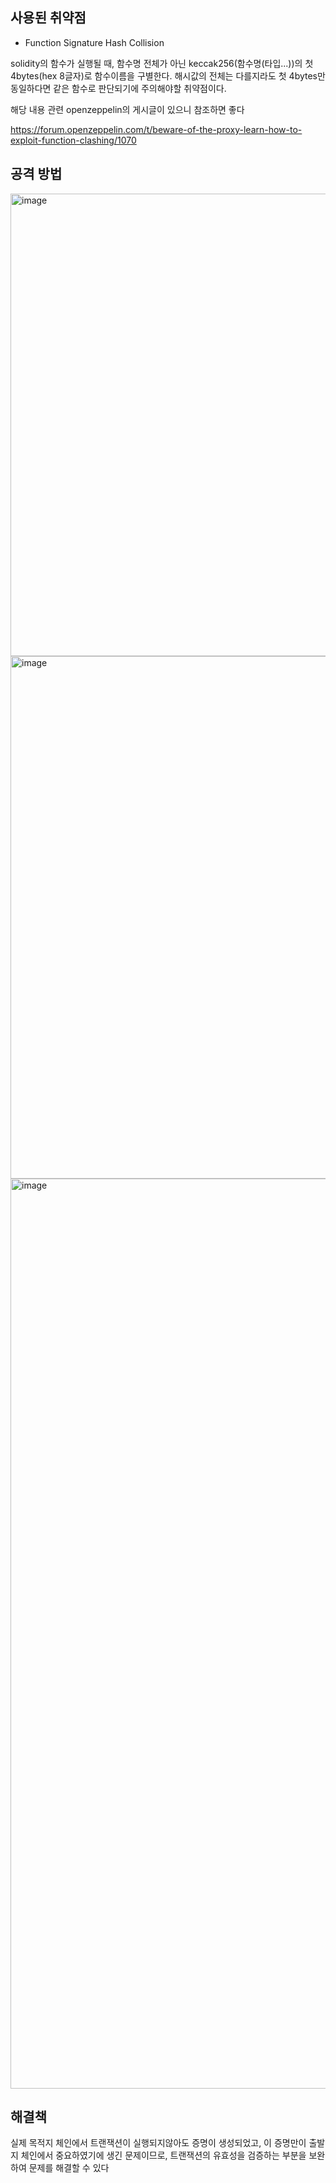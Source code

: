 ## 사용된 취약점
- Function Signature Hash Collision

solidity의 함수가 실행될 때, 함수명 전체가 아닌 keccak256(함수명(타입...))의 첫 4bytes(hex 8글자)로 함수이름을 구별한다.
해시값의 전체는 다를지라도 첫 4bytes만 동일하다면 같은 함수로 판단되기에 주의해야할 취약점이다.

해당 내용 관련 openzeppelin의 게시글이 있으니 참조하면 좋다

https://forum.openzeppelin.com/t/beware-of-the-proxy-learn-how-to-exploit-function-clashing/1070

## 공격 방법
<img width="740" alt="image" src="https://github.com/dik654/Bridge_hacks/assets/33992354/abd467bd-b29e-4072-a4b5-77f7447308fa">

<img width="836" alt="image" src="https://github.com/dik654/Bridge_hacks/assets/33992354/48ee9823-3a2f-47ed-8def-6883b678dd38">
<img width="1456" alt="image" src="https://github.com/dik654/Bridge_hacks/assets/33992354/321a59a7-0846-44fd-a2f4-4ba7bf64a567">

## 해결책
실제 목적지 체인에서 트랜잭션이 실행되지않아도 증명이 생성되었고, 이 증명만이 출발지 체인에서 중요하였기에 생긴 문제이므로,
트랜잭션의 유효성을 검증하는 부분을 보완하여 문제를 해결할 수 있다
